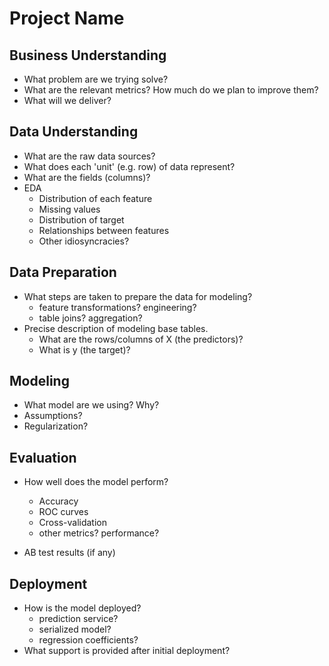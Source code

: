 # Project Name

## Business Understanding

- What problem are we trying solve?
- What are the relevant metrics? How much do we plan to improve them?
- What will we deliver?

## Data Understanding

- What are the raw data sources?
- What does each 'unit' (e.g. row) of data represent?
- What are the fields (columns)?
- EDA
  - Distribution of each feature
  - Missing values
  - Distribution of target
  - Relationships between features
  - Other idiosyncracies?

## Data Preparation

- What steps are taken to prepare the data for modeling?
  - feature transformations? engineering?
  - table joins? aggregation?
- Precise description of modeling base tables.
  - What are the rows/columns of X (the predictors)?
  - What is y (the target)?

## Modeling

- What model are we using? Why?
- Assumptions?
- Regularization?

## Evaluation

- How well does the model perform?
  - Accuracy
  - ROC curves
  - Cross-validation
  - other metrics? performance?

- AB test results (if any)

## Deployment

- How is the model deployed?
  - prediction service?
  - serialized model?
  - regression coefficients?
- What support is provided after initial deployment?
